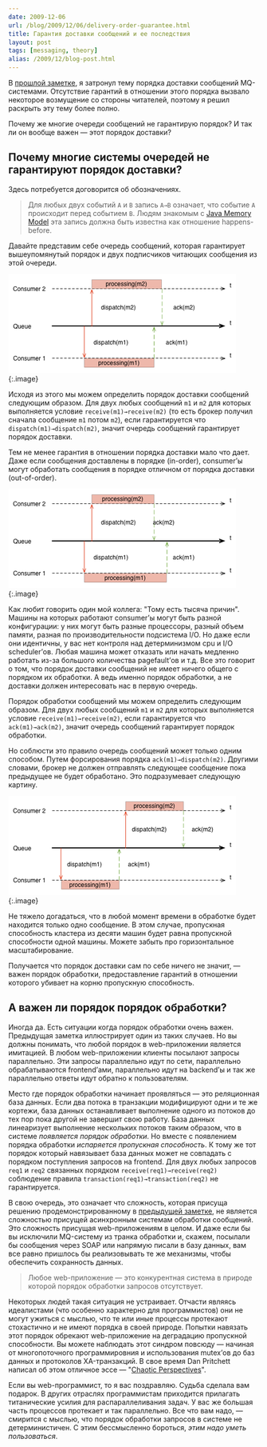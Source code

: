 ```yaml
---
date: 2009-12-06
url: /blog/2009/12/06/delivery-order-guarantee.html
title: Гарантия доставки сообщений и ее последствия
layout: post
tags: [messaging, theory]
alias: /2009/12/blog-post.html
---
```

В [прошлой заметке][ref-opt-lock-application], я затронул тему порядка доставки сообщений MQ-системами. Отсутствие гарантий в отношении этого порядка вызвало некоторое возмущение со стороны читателей, поэтому я решил раскрыть эту тему более полно.

Почему же многие очереди сообщений не гарантирую порядок? И так ли он вообще важен — этот порядок доставки?

## Почему многие системы очередей не гарантируют порядок доставки?
Здесь потребуется договорится об обозначениях.

> Для любых двух событий `A` и `B` запись `A→B` означает, что событие `A` происходит перед событием `B`. Людям знакомым с [Java Memory Model][ref-jmm] эта запись должна быть известна как отношение happens-before.

Давайте представим себе очередь сообщений, которая гарантирует вышеупомянутый порядок и двух подписчиков читающих сообщения из этой очереди.

![Figure 1](/images/delivery-order-guarantee/fig1.png)
{:.image}

Исходя из этого мы можем определить порядок доставки сообщений следующим образом. Для двух любых сообщений `m1` и `m2` для которых выполняется условие `receive(m1)→receive(m2)` (то есть брокер получил сначала сообщение `m1` потом `m2`), если гарантируется что `dispatch(m1)→dispatch(m2)`, значит очередь сообщений гарантирует порядок доставки.

Тем не менее гарантия в отношении порядка доставки мало что дает. Даже если сообщения доставлены в порядке (in-order), consumer’ы могут обработать сообщения в порядке отличном от порядка доставки (out-of-order).

![Figure 2](/images/delivery-order-guarantee/fig2.png)
{:.image}

Как любит говорить один мой коллега: "Тому есть тысяча причин". Машины на которых работают consumer’ы могут быть разной конфигурации: у них могут быть разные процессоры, разный объем памяти, разная по производительности подсистема I/O. Но даже если они идентичны, у вас нет контроля над детерминизмом cpu и I/O scheduler’ов. Любая машина может отказать или начать медленно работать из-за большого количества pagefault’ов и т.д. Все это говорит о том, что порядок доставки сообщений не имеет ничего общего с порядком их обработки. А ведь именно порядок обработки, а не доставки должен интересовать нас в первую очередь.

Порядок обработки сообщений мы можем определить следующим образом. Для двух любых сообщений `m1` и `m2` для которых выполняется условие `receive(m1)→receive(m2)`, если гарантируется что `ack(m1)→ack(m2)`, значит очередь сообщений гарантирует порядок обработки.

Но соблюсти это правило очередь сообщений может только одним способом. Путем форсирования порядка `ack(m1)→dispatch(m2)`. Другими словами, брокер не должен отправлять следующее сообщение пока предыдущее не будет обработано. Это подразумевает следующую картину.

![Figure 3](/images/delivery-order-guarantee/fig3.png)
{:.image}

Не тяжело догадаться, что в любой момент времени в обработке будет находится только одно сообщение. В этом случае, пропускная способность кластера из десяти машин будет равна пропускной способности одной машины. Можете забыть про горизонтальное масштабирование.

Получается что порядок доставки сам по себе ничего не значит, — важен порядок обработки, предоставление гарантий в отношении которого убивает на корню пропускную способность.

## А важен ли порядок порядок обработки?
Иногда да. Есть ситуации когда порядок обработки очень важен. Предыдущая заметка иллюстрирует один из таких случаев. Но вы должны понимать, что любой порядок в web-приложении является имитацией. В любом web-приложении клиенты посылают запросы параллельно. Эти запросы параллельно идут по сети, параллельно обрабатываются frontend’ами, параллельно идут на backend’ы и так же параллельно ответы идут обратно к пользователям.

Место где порядок обработки начинает проявляться — это реляционная база данных. Если два потока в транзакции модифицируют одни и те же кортежи, база данных останавливает выполнение одного из потоков до тех пор пока другой не завершит свою работу. База данных линеаризует выполнение нескольких потоков таким образом, что в системе _появляется порядок обработки_. Но вместе с появлением порядка обработки _испаряется пропускная способность_. К тому же тот порядок который навязывает база данных может не совпадать с порядком поступления запросов на frontend. Для двух любых запросов `req1` и `req2` связанных порядком `receive(req1)→receive(req2)` соблюдение правила `transaction(req1)→transaction(req2)` не гарантируется.

В свою очередь, это означает что сложность, которая присуща решению продемонстрированному в [предыдущей заметке][ref-opt-lock-application], не является сложностью присущей асинхронным системам обработки сообщений. Это сложность присущая web-приложениям в целом. И даже если бы вы исключили MQ-систему из транка обработки и, скажем, посылали бы сообщения через SOAP или напрямую писали в базу данных, вам все равно пришлось бы реализовывать те же механизмы, чтобы обеспечить сохранность данных.

> Любое web-приложение — это конкурентная система в природе которой порядок обработки запросов отсутствует.

Некоторых людей такая ситуация не устраивает. Отчасти являясь идеалистами (что особенно характерно для программистов) они не могут ужиться с мыслью, что те или иные процессы протекают стохастично и не имеют порядка в своей природе. Попытки навязать этот порядок обрекают web-приложение на деградацию пропускной способности. Вы можете наблюдать этот синдром повсюду — начиная от многопоточного программировния и использования mutex’ов до баз данных и протоколов XA-транзакций. В свое время Dan Pritchett написал об этом отличное эссе — "[Chaotic Perspectives][ref-chaotic-perspectives]".

Если вы web-программист, то я вас поздравляю. Судьба сделала вам подарок. В других отраслях программистам приходится прилагать титанические усилия для распараллеливания задач. У вас же большая часть процессов протекает и так параллельно. Все что вам надо, — смирится с мыслью, что порядок обработки запросов в системе не детерминистичен. С этим бессмысленно бороться, _этим надо уметь пользоваться_.

[ref-opt-lock-application]: /blog/2009/11/04/optimistic-locking-application.html
[ref-jmm]: http://en.wikipedia.org/wiki/Java_Memory_Model
[ref-chaotic-perspectives]: http://www.addsimplicity.com/adding_simplicity_an_engi/2007/05/chaotic_perspec.html
